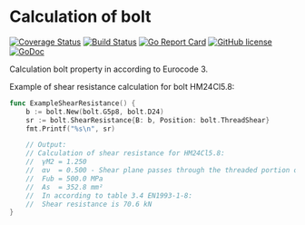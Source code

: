 # Calculation of bolt


[![Coverage Status](https://coveralls.io/repos/github/Konstantin8105/Eurocode3.Bolt/badge.svg?branch=master)](https://coveralls.io/github/Konstantin8105/Eurocode3.Bolt?branch=master)
[![Build Status](https://travis-ci.org/Konstantin8105/Eurocode3.Bolt.svg?branch=master)](https://travis-ci.org/Konstantin8105/Eurocode3.Bolt)
[![Go Report Card](https://goreportcard.com/badge/github.com/Konstantin8105/Eurocode3.Bolt)](https://goreportcard.com/report/github.com/Konstantin8105/Eurocode3.Bolt)
[![GitHub license](https://img.shields.io/badge/license-MIT-blue.svg)](https://github.com/Konstantin8105/Eurocode3.Bolt/blob/master/LICENSE)
[![GoDoc](https://godoc.org/github.com/Konstantin8105/Eurocode3.Bolt?status.svg)](https://godoc.org/github.com/Konstantin8105/Eurocode3.Bolt)

Calculation bolt property in according to Eurocode 3.

Example of shear resistance calculation for bolt HM24Cl5.8:
```go
func ExampleShearResistance() {
	b := bolt.New(bolt.G5p8, bolt.D24)
	sr := bolt.ShearResistance{B: b, Position: bolt.ThreadShear}
	fmt.Printf("%s\n", sr)

	// Output:
	// Calculation of shear resistance for HM24Cl5.8:
	// 	γM2 = 1.250
	// 	αν  = 0.500 - Shear plane passes through the threaded portion of the bolt
	// 	Fub = 500.0 MPa
	// 	As  = 352.8 mm²
	//	In according to table 3.4 EN1993-1-8:
	// 	Shear resistance is 70.6 kN
}
```
